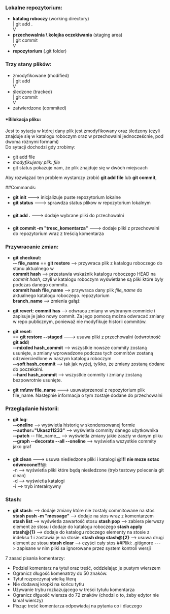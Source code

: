 ### Lokalne repozytorium:

- __katalog roboczy__ (working directory)  
  |  git add .  
  V  
- __przechowalnia \ kolejka oczekiwania__ (staging area)  
  |  git commit  
  V
- __repozytorium__ (.git folder)   

### Trzy stany plików:  
- zmodyfikowane (modified)  
  |  git add  
  V         
- śledzone (tracked)  
  |  git commit  
  V 
- zatwierdzone (commited)


#### *Bilokacja pliku:

Jest to sytacja w której dany plik jest zmodyfikowany oraz śledzony
(czyli znajduje się w katalogu roboczym oraz w przechowalni jednocześcnie, pod dwoma różnymi formami)  
Do sytacji dochodzi gdy zrobimy:  
- git add file
- _modyfikujemy plik: file_
- git status pokazuje nam, że plik znajduje się w dwóch miejscach

Aby rozwiązać ten problem wystarczy zrobić __git add file__ lub __git commit__,
 

##Commands:
- __git init__ ---> inicjalizuje puste repozytorium lokalne
- __git status__ ---> sprawdza status plikow w repozytorium lokalnym

###
- __git add .__  ---> dodaje wybrane pliki do przechowalni 
###
- __git commit -m "tresc_komentarza"__ ---> dodaje pliki z przechowalni do repozytorium
wraz z treścią komentarza

### Przywracanie zmian:  
- __git checkout:  
-- file_name__ == __git restore__ --> przywraca plik z katalogu roboczego do stanu aktualnego w  
__commit hash__  --> przestawia wskaźnik katalogu roboczego HEAD na _commit hash_, czyli w katalogu roboczym wyświetlane 
  są pliki które były podczas danego commitu.  
__commit hash__ __file_name__ --> przywraca dany plik _file_name_ do aktualnego katalogu roboczego.
repozytorium  
__branch_name__ --> zmienia gałąź
- __git revert__:
__commit has__ --> odwraca zmiany w wybranym commicie i zapisuje je jako nowy commit.
  Za jego pomocą można odwracać zmiany w repo publicznym, ponieważ nie modyfikuje historii commitów.
- __git reset__:    
== __git restore --staged__  ---> usuwa pliki z przechowalni (odwrotność __git add__)  
__--mixded hash_commit__ --> wszystkie nowsze commity zostaną usunięte, a zmiany wprowadzone podczas
  tych commitów zostaną odzwierciedlone w naszym katalogu roboczym  
__--soft hash_commit__ --> tak jak wyżej, tylkko, że zmiany zostaną dodane do poczekalni.  
__--hard hash_commit__ --> wszystkie commity i zmiany zostaną bezpowrotnie usunięte.  
    

- __git rm\mv file_name__ ---> usuwa\przenosi z repozytorium plik file_name. Następnie informacja o tym 
zostaje dodane do przechowalni



### Przeglądanie historii:
- __git log__:  
__--oneline__ --> wyświetla historię w skondensowanej formie  
__--author="Ukasz11233"__ --> wyświetla commity danego użytkownika  
__--patch__ -- file_name__ --> wyświetla zmiany jakie zaszły w danym pliku  
__--graph --decorate --all --oneline__ --> wyświetla wszystkie commity jako graf
###
- __git clean__ ---> usuwa nieśledzone pliki i katalogi @__!!! nie moze sotac odwrocone!!!__@:  
-n --> wyświetla pliki które będą nieśledzone (tryb testowy polecenia git clean)  
-d --> wyświetla katalogi  
-i --> tryb interaktywny
  
### Stash:
- __git stash__: --> dodaje zmiany które nie zostały commitowane na stos
__stash push -m "message"__  --> dodaje na stos wraz z komentarzem  
__stash list__ --> wyświetla zawartość stosu
__stash pop__  --> zabiera pierwszy element ze stosu i dodaje do katalogu roboczego
__stash apply stash@{1}__ --> dodaje do katalogu robczego elementy na stosie z indeksu 1
  i zostawia je na stosie.
__stash drop stash@{2}__  --> usuwa drugi element ze stosu
__stash clear__  --> czyści cały stos 
##Pliki:
.gitignore ---> zapisane w nim pliki sa ignorowane przez system kontroli wersji


7 zasad pisania komentarzy:  
- Podziel komentarz na tytuł oraz treść, oddzielając je pustym wierszem
- Ogranicz długość komenatrzy do 50 znaków.
- Tytuł rozpoczynaj wielką literą
- Nie dodawaj kropki na końcu tytłu
- Używanie trybu rozkazującego w treści tytułu komentarza
- Ogranicz dłguość wiersza do 72 znaków (chodzi o to, żeby edytor nie łamał wierszy)
- Pisząc treść komentarza odpowiadaj na pytania co i dlaczego 